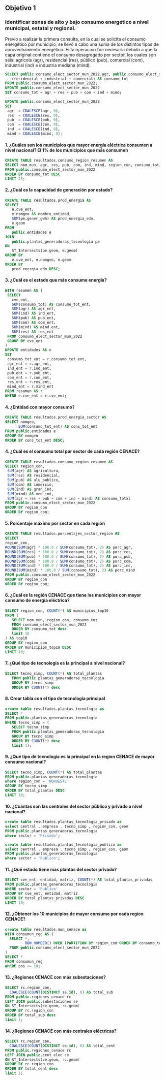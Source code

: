## Objetivo 1

### Identificar zonas de alto y bajo consumo energético a nivel municipal, estatal y regional.

Previo a realizar la primera consulta, en la cual se solicita el consumo energético por municipio, se llevó a cabo una suma de los distintos tipos de aprovechamiento energético. Esta operación fue necesaria debido a que la capa original contiene el consumo desagregado por sector, los cuales son seis: agrícola (agr), residencial (res), público (pub), comercial (com), industrial (ind) e industria mediana (mind).

``` sql
SELECT public.consumo_elect_sector_mun_2022.agr, public.consumo_elect_sector_mun_2022.ind
   (residencial + industrial + comercial) AS consumo_tot
FROM public.consumo_elect_sector_mun_2022;
UPDATE public.consumo_elect_sector_mun_2022
SET consumo_tot = agr + res + pub + com + ind + mind;
----------
UPDATE public.consumo_elect_sector_mun_2022
SET
 agr  = COALESCE(agr, 0),
 res  = COALESCE(res, 0),
 pub  = COALESCE(pub, 0),
 com  = COALESCE(com, 0),
 ind  = COALESCE(ind, 0),
 mind = COALESCE(mind, 0);
```
#### 1. ¿Cuáles son los municipios que mayor energía eléctrica consumen a nivel nacional? El 1% de los municipios que más consumen
   
``` sql
CREATE TABLE resultados.consumo_region_resumen AS
SELECT nom_mun, agr, res, pub, com, ind, mind, region_con, consumo_tot, consumo_per_cap, geom
FROM public.consumo_elect_sector_mun_2022
ORDER BY consumo_tot DESC
LIMIT 25;
```

#### 2. ¿Cuál es la capacidad de generación por estado?
``` sql
CREATE TABLE resultados.prod_energia AS
SELECT
   e.cve_ent,
   e.nomgeo AS nombre_entidad,
   SUM(pe.gener_gwh) AS prod_energia_edo,
   e.geom
FROM
   public.entidades e
JOIN
   public.plantas_generadoras_tecnologia pe
ON
   ST_Intersects(pe.geom, e.geom)
GROUP BY
   e.cve_ent, e.nomgeo, e.geom
ORDER BY
   prod_energia_edo DESC;
```

#### 3. ¿Cuál es el estado que más consume energía?
``` sql
WITH resumen AS (
 SELECT
   cve_ent,
   SUM(consumo_tot) AS consumo_tot_ent,
   SUM(agr) AS agr_ent,
   SUM(ind) AS ind_ent,
   SUM(pub) AS pub_ent,
   SUM(com) AS com_ent,
   SUM(mind) AS mind_ent,
   SUM(res) AS res_ent
 FROM consumo_elect_sector_mun_2022
 GROUP BY cve_ent
)
UPDATE entidades AS e
SET
 consumo_tot_ent = r.consumo_tot_ent,
 agr_ent = r.agr_ent,
 ind_ent = r.ind_ent,
 pub_ent = r.pub_ent,
 com_ent = r.com_ent,
 res_ent = r.res_ent,
 mind_ent = r.mind_ent
FROM resumen AS r
WHERE e.cve_ent = r.cve_ent;
```
#### 4. ¿Entidad con mayor consumo?
``` sql
CREATE TABLE resultados.prod_energia_sector AS
SELECT nomgeo,
      SUM(consumo_tot_ent) AS cons_tot_ent
FROM public.entidades e
GROUP BY nomgeo
ORDER BY cons_tot_ent DESC;
```

#### 4. ¿Cuál es el consumo total por sector de cada región CENACE?
``` sql
CREATE TABLE resultados.consumo_region_resumen AS
SELECT region_con,
 SUM(agr) AS agricultura,
 SUM(res) AS residencial,
 SUM(pub) AS alu_publico,
 SUM(com) AS comercio,
 SUM(ind) AS gran_ind,
 SUM(mind) AS med_ind,
 SUM(agr + res + pub + com + ind + mind) AS consumo_total
FROM public.consumo_elect_sector_mun_2022
GROUP BY region_con
ORDER BY region_con;
```
#### 5. Porcentaje máximo por sector en cada región
``` sql
CREATE TABLE resultados.porcentajes_sector_region AS
SELECT
region_con,
ROUND(SUM(agr) * 100.0 / SUM(consumo_tot), 2) AS porc_agr,
ROUND(SUM(res) * 100.0 / SUM(consumo_tot), 2) AS porc_res,
ROUND(SUM(pub) * 100.0 / SUM(consumo_tot), 2) AS porc_pub,
ROUND(SUM(com) * 100.0 / SUM(consumo_tot), 2) AS porc_com,
ROUND(SUM(ind) * 100.0 / SUM(consumo_tot), 2) AS porc_ind,
ROUND(SUM(mind) * 100.0 / SUM(consumo_tot), 2) AS porc_mind
FROM public.consumo_elect_sector_mun_2022
GROUP BY region_con
ORDER BY region_con;
```
#### 6. ¿Cuál es la región CENACE que tiene los municipios con mayor consumo de energía eléctrica?
``` sql
SELECT region_con, COUNT(*) AS municipios_top10
FROM (
   SELECT nom_mun, region_con, consumo_tot
   FROM consumo_elect_sector_mun_2022
   ORDER BY consumo_tot desc
   limit 10
) AS top10
GROUP BY region_con
ORDER BY municipios_top10 DESC
LIMIT 10;
```
#### 7. ¿Qué tipo de tecnología es la principal a nivel nacional?
``` sql
SELECT tecno_simp, COUNT(*) AS total_plantas
   FROM public.plantas_generadoras_tecnologia
   GROUP BY tecno_simp
   ORDER BY COUNT(*) desc
```

#### 8. Crear tabla con el tipo de tecnología principal
``` sql
create table resultados.plantas_tecnologia as
SELECT *
FROM public.plantas_generadoras_tecnologia
WHERE tecno_simp = (
   SELECT tecno_simp
   FROM public.plantas_generadoras_tecnologia
   GROUP BY tecno_simp
   ORDER BY COUNT(*) desc
   limit 1);
```
#### 9. ¿Qué tipo de tecnología es la principal en la region CENACE de mayor consumo nacional?
``` sql
SELECT tecno_simp, COUNT(*) AS total_plantas
FROM public.plantas_generadoras_tecnologia
where region_con = 'NOROESTE'
GROUP BY tecno_simp
ORDER BY total_plantas DESC
LIMIT 10;
```
#### 10. ¿Cuántas son las centrales del sector público y privado a nivel nacional?
``` sql
create table resultados.plantas_tecnologia_privado as
select central , empresa , tecno_simp , region_con, geom
FROM public.plantas_generadoras_tecnologia
where sector = 'Privado';

create table resultados.plantas_tecnologia_publico as
select central , empresa , tecno_simp , region_con, geom
FROM public.plantas_generadoras_tecnologia
where sector = 'Publico';
```
#### 11. ¿Qué estado tiene mas plantas del sector privado?
``` sql
SELECT cve_ent, entidad, matriz, COUNT(*) AS total_plantas_privadas
FROM public.plantas_generadoras_tecnologia
WHERE sector = 'Publico'
GROUP BY cve_ent, entidad, matriz
ORDER BY total_plantas_privadas DESC
LIMIT 10;
```

#### 12. ¿Obtener los 10 municipios de mayor consumo por cada region CENACE?
``` sql
create table resultados.mun_cenace as
WITH consumun_reg AS (
  SELECT *,
         ROW_NUMBER() OVER (PARTITION BY region_con ORDER BY consumo_tot DESC) AS pos
  FROM public.consumo_elect_sector_mun_2022
)
SELECT *
FROM consumun_reg
WHERE pos <= 10;
```
#### 13. ¿Regiones CENACE con más subestaciones?
``` sql
SELECT rc.region_con,
  COALESCE(COUNT(DISTINCT se.id), 0) AS total_sub
FROM public.regiones_cenace rc
LEFT JOIN public.subestaciones se
ON ST_Intersects(se.geom, rc.geom)
GROUP BY rc.region_con
ORDER BY total_sub desc
limit 1;
```

#### 14. ¿Regiones CENACE con más centrales eléctricas?
``` sql
SELECT rc.region_con,
  COALESCE(COUNT(DISTINCT ce.id), 0) AS total_cent
FROM public.regiones_cenace rc
LEFT JOIN public.cent_elec ce
ON ST_Intersects(ce.geom, rc.geom)
GROUP BY rc.region_con
ORDER BY total_cent desc
limit 1;
```


